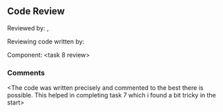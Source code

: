 ## Code Review

Reviewed by: <allen lionel yen>, <u7435050>

Reviewing code written by: <Xinyun Zhou> <u7326123>

Component: <task 8 review>

### Comments

<The code was written precisely and commented to the best there is possible. This helped in completing task 7 which i found a bit tricky in the start>
